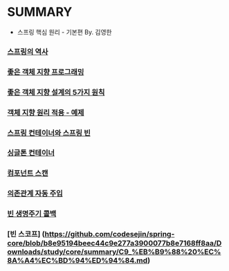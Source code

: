 # SUMMARY 
- 스프링 핵심 원리 - 기본편 By. 김영한

### [스프링의 역사](https://github.com/codesejin/spring-core/blob/ed18bba067958706e4f8514a45b88f1d4ed74ec3/Downloads/study/core/summary/C1_1_%EC%8A%A4%ED%94%84%EB%A7%81%EC%9D%98%20%EC%97%AD%EC%82%AC.md)

### [좋은 객체 지향 프로그래밍](https://github.com/codesejin/spring-core/blob/ed18bba067958706e4f8514a45b88f1d4ed74ec3/Downloads/study/core/summary/C1_3_%EC%A2%8B%EC%9D%80%20%EA%B0%9D%EC%B2%B4%20%EC%A7%80%ED%96%A5%20%ED%94%84%EB%A1%9C%EA%B7%B8%EB%9E%98%EB%B0%8D.md)

### [좋은 객체 지향 설계의 5가지 원칙](https://github.com/codesejin/spring-core/blob/08ec2cfcf98c6a47e526dfbdb05f93b5fd8d9c05/Downloads/study/core/summary/C1_4_%EC%A2%8B%EC%9D%80%20%EA%B0%9D%EC%B2%B4%20%EC%A7%80%ED%96%A5%20%EC%84%A4%EA%B3%84%EC%9D%98%205%EA%B0%80%EC%A7%80%20%EC%9B%90%EC%B9%99.md)

### [객체 지향 원리 적용 - 예제](https://github.com/codesejin/spring-core/blob/514bd96b14728dbefd397920247d9cbb6a97cc3a/Downloads/study/core/summary/C3_%EA%B0%9D%EC%B2%B4%20%EC%A7%80%ED%96%A5%20%EC%9B%90%EB%A6%AC%20%EC%A0%81%EC%9A%A9.md)

### [스프링 컨테이너와 스프링 빈](https://github.com/codesejin/spring-core/blob/17b791419fd364b1061a025a20f6cdec65b3e228/Downloads/study/core/summary/C4_%EC%8A%A4%ED%94%84%EB%A7%81%20%EC%BB%A8%ED%85%8C%EC%9D%B4%EB%84%88%EC%99%80%20%EC%8A%A4%ED%94%84%EB%A7%81%20%EB%B9%88.md)

### [싱글톤 컨테이너](https://github.com/codesejin/spring-core/blob/a8129ff9fb76db0cf0d5bfddefd41e3b075b1e29/Downloads/study/core/summary/C5_%EC%8B%B1%EA%B8%80%ED%86%A4%20%EC%BB%A8%ED%85%8C%EC%9D%B4%EB%84%88.md)

### [컴포넌트 스캔](https://github.com/codesejin/spring-core/blob/6a9904fa39b9729ce3d1ce3f440a80151b326a54/Downloads/study/core/summary/C6_%EC%BB%B4%ED%8F%AC%EB%84%8C%ED%8A%B8%20%EC%8A%A4%EC%BA%94.md)

### [의존관계 자동 주입](https://github.com/codesejin/spring-core/blob/96216b57eb76671e7b89799f0cea53c6d6153f64/Downloads/study/core/summary/C7_%EC%9D%98%EC%A1%B4%EA%B4%80%EA%B3%84%20%EC%9E%90%EB%8F%99%20%EC%A3%BC%EC%9E%85.md)

### [빈 생명주기 콜백](https://github.com/codesejin/spring-core/blob/2d91929a9e3321da12b13bcf0923b1d253bdf6f4/Downloads/study/core/summary/C8_%EB%B9%88%20%EC%83%9D%EB%AA%85%EC%A3%BC%EA%B8%B0%20%EC%BD%9C%EB%B0%B1.md)

### [빈 스코프] (https://github.com/codesejin/spring-core/blob/b8e95194beec44c9e277a3900077b8e7168ff8aa/Downloads/study/core/summary/C9_%EB%B9%88%20%EC%8A%A4%EC%BD%94%ED%94%84.md)
